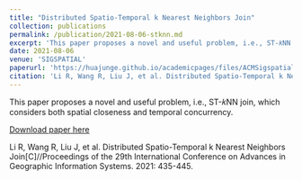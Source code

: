 ```yaml
---
title: "Distributed Spatio-Temporal k Nearest Neighbors Join"
collection: publications
permalink: /publication/2021-08-06-stknn.md
excerpt: 'This paper proposes a novel and useful problem, i.e., ST-𝑘NN join, which considers both spatial closeness and temporal concurrency.'
date: 2021-08-06
venue: 'SIGSPATIAL'
paperurl: 'https://huajunge.github.io/academicpages/files/ACMSigspatial2021_STKNNJ.pdf'
citation: 'Li R, Wang R, Liu J, et al. Distributed Spatio-Temporal k Nearest Neighbors Join[C]//Proceedings of the 29th International Conference on Advances in Geographic Information Systems. 2021: 435-445.'
---
```

This paper proposes a novel and useful problem, i.e., ST-𝑘NN join, which considers both spatial closeness and temporal concurrency.

[Download paper here](https://huajunge.github.io/academicpages/files/ACMSigspatial2021_STKNNJ.pdf)

Li R, Wang R, Liu J, et al. Distributed Spatio-Temporal k Nearest Neighbors Join[C]//Proceedings of the 29th International Conference on Advances in Geographic Information Systems. 2021: 435-445.